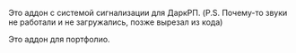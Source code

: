 Это аддон с системой сигнализации для ДаркРП.
(P.S. Почему-то звуки не работали и не загружались, позже вырезал из кода)

Это аддон для портфолио.
